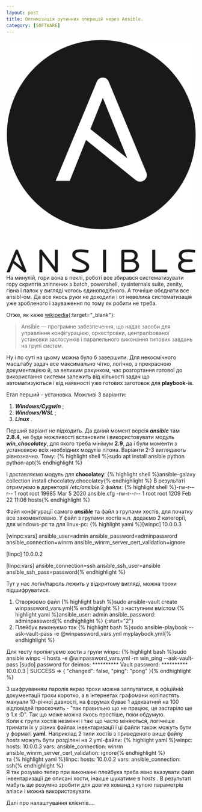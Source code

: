 ```yaml
---
layout: post
title: Оптимізація рутинних операцій через Ansible.
category: [SOFTWARE]
---
```

![ansible logo](/assets/media/ansible.svg?style=head)  
На минулій, гори вона в пеклі, роботі все збирався систематизувати гору скриптів зліплених з batch, powershell, sysinternals suite, zenity, гівна і палок у вигляді чогось єдиноподібного. А точніше обєднати все ansibl-ом. Да все якось руки не доходили і от невелика систематизація уже зробленого і зауваження по тому як робити не треба. <!--more-->

Отже, як каже [wikipedia](https://uk.wikipedia.org/wiki/Ansible "Ansible"){:target="_blank"}:
>Ansible — програмне забезпечення, що надає засоби для управління конфігурацією, оркестровки, централізованої установки застосунків і паралельного виконання типових завдань на групі систем.

Ну і по суті на цьому можна було б завершити. Для некосмічного масштабу задач все максимально чітко, логічно, з прекрасною документацією й, за великим рахунком, час розгортання готової до використання системи залежить від кількості задач що автоматизуються і від наявності уже готових заготовок для **playbook**-ів.

Етап перший - установка. Можливі 3 варіанти:
1. ***Windows/Cygwin*** ;
2. ***Windows/WSL*** ;
3. ***Linux*** .

Перший варіант не підходить. Да даний момент версія _**ansible**_ там **2.8.4**, не буде можливості встановити і використовувати модуль _**win_chocolatey**_, для якого треба мінімум **2.9**, да і були моменти з установкою всіх необхідних модулів пітона.
Варіанти 2-3 виглядають рівнозначно. Тому:
    {% highlight shell %}sudo apt install ansible python python-apt{% endhighlight %}

І доставляємо модуль для **chocolatey**:
    {% highlight shell %}ansible-galaxy collection install chocolatey.chocolatey{% endhighlight %}
В результаті отримуємо в директорії _/etc/ansible_ 2 файли:
    {% highlight shell %}-rw-r--r-- 1 root root 19985 Mar  5  2020 ansible.cfg
-rw-r--r-- 1 root root  1209 Feb 22 11:06 hosts{% endhighlight %}

Файл конфігурації самого _**ansible**_ та файл з групами хостів, для початку все закоментовано. У файл з групами хостів н.п. додаємо 2 категорії, для windows-pc та для linux-pc:
    {% highlight yaml %}[winpc]
10.0.0.3

[winpc:vars]
ansible_user=admin
ansible_password=adminpassword
ansible_connection=winrm
ansible_winrm_server_cert_validation=ignore

[linpc]
10.0.0.2

[linpc:vars]
ansible_connection=ssh
ansible_ssh_user=ansible
ansible_ssh_pass=password{% endhighlight %}

Тут у нас логін/пароль лежить у відкритому вигляді, можна трохи підшифруватися.
1. Створюємо файл
    {% highlight bash %}sudo ansible-vault create winpassword_vars.yml{% endhighlight %}
з наступним вмістом
    {% highlight yaml %}ansible_user: admin
ansible_password: adminpassword{% endhighlight %}
{:start="2"}
2. Плейбук виконуємо так
    {% highlight bash %}sudo ansible-playbook --ask-vault-pass -e @winpassword_vars.yml myplaybook.yml{% endhighlight %}

Для тесту пропінгуємо хости з групи winpc:
    {% highlight bash %}sudo ansible winpc -i hosts -e @winpassword_vars.yml -m win_ping --ask-vault-pass
[sudo] password for deimos: **********
Vault password: **********
10.0.0.3 | SUCCESS => {
    "changed": false,
    "ping": "pong"
}{% endhighlight %}

З шифруванням паролів якраз трохи можна заплутатися, в офіційній документації трохи коротко, а в інтернетах графомани копіпастять мануали 10-річної давності, на форумах буває 1 адекватний на 100 відповідей проскочить - "так правильно що не працює, це застаріло ще в 1.х :D". Так що може можна якось простіше, поки обдумую.  
Коли є групи хостів незмінні і такі що часто міняються, логічніше тримати їх у різних файлах інвентаризації і ці файли також можуть бути у форматі **yaml**. Наприклад 2 типи хостів з приведеного вище файлу *hosts* можуть бути розділені на 2 yml-файли:
{% highlight yaml %}winpc:
  hosts:
    10.0.0.3
  vars:
    ansible_connection: winrm
    ansible_winrm_server_cert_validation: ignore{% endhighlight %}  
та
{% highlight yaml %}linpc:
  hosts:
    10.0.0.2
  vars:
    ansible_connection: ssh{% endhighlight %}  
Я так розумію тепер при виконанні плейбука треба явно вказувати файл інвентаризації де описані хости, інакше шукатиме в *hosts* .
В результаті мабуть ще розумно зробити для довгих команд з купою параметрів аліаси і можна використовувати.

Далі про налаштування клієнтів....
